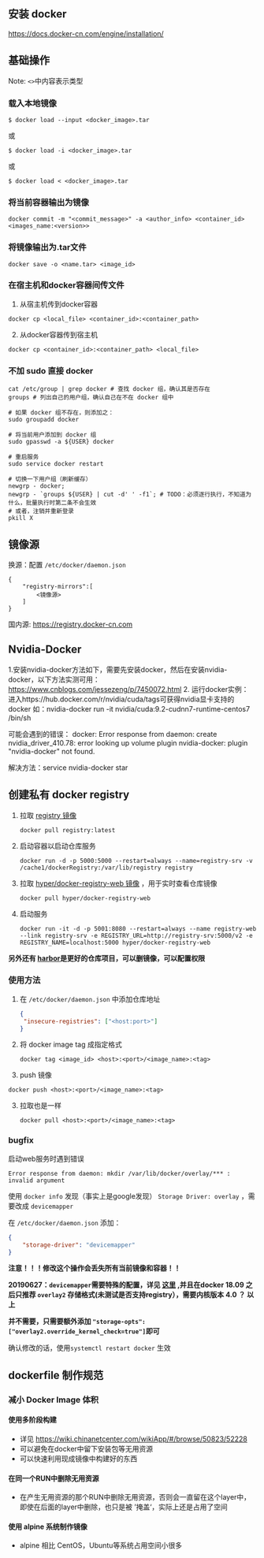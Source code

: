 ## 安装 docker

https://docs.docker-cn.com/engine/installation/

## 基础操作

Note: `<>`中内容表示类型

### 载入本地镜像

```
$ docker load --input <docker_image>.tar 
```
或
```
$ docker load -i <docker_image>.tar 
```
或
```
$ docker load < <docker_image>.tar
```


### 将当前容器输出为镜像
```
docker commit -m "<commit_message>" -a <author_info> <container_id> <images_name:<version>>
```

### 将镜像输出为.tar文件
```
docker save -o <name.tar> <image_id>
```

### 在宿主机和docker容器间传文件
1. 从宿主机传到docker容器
```
docker cp <local_file> <container_id>:<container_path>
```
2. 从docker容器传到宿主机
```
docker cp <container_id>:<container_path> <local_file>
```

### 不加 sudo 直接 docker

```shell
cat /etc/group | grep docker # 查找 docker 组，确认其是否存在
groups # 列出自己的用户组，确认自己在不在 docker 组中

# 如果 docker 组不存在，则添加之：
sudo groupadd docker

# 将当前用户添加到 docker 组
sudo gpasswd -a ${USER} docker

# 重启服务
sudo service docker restart

# 切换一下用户组（刷新缓存）
newgrp - docker;
newgrp - `groups ${USER} | cut -d' ' -f1`; # TODO：必须逐行执行，不知道为什么，批量执行时第二条不会生效
# 或者，注销并重新登录
pkill X
```





## 镜像源

换源：配置 `/etc/docker/daemon.json`

```shell
{
	"registry-mirrors":[
		<镜像源>
	]
}
```



国内源: https://registry.docker-cn.com



## Nvidia-Docker

1.安装nvidia-docker方法如下，需要先安装docker，然后在安装nvidia-docker，以下方法实测可用：
https://www.cnblogs.com/jessezeng/p/7450072.html
2.	运行docker实例：
进入https://hub.docker.com/r/nvidia/cuda/tags可获得nvidia显卡支持的docker
如：nvidia-docker run -it nvidia/cuda:9.2-cudnn7-runtime-centos7 /bin/sh

可能会遇到的错误：
docker: Error response from daemon: create nvidia_driver_410.78: error looking up volume plugin nvidia-docker: plugin "nvidia-docker" not found.

解决方法：service nvidia-docker star





## 创建私有 docker registry

1. 拉取 [registry 镜像](https://hub.docker.com/_/registry?tab=description)

   ```shell
   docker pull registry:latest
   ```

2. 启动容器以启动仓库服务

   ```shell
   docker run -d -p 5000:5000 --restart=always --name=registry-srv -v /cache1/dockerRegistry:/var/lib/registry registry
   ```

3. 拉取 [hyper/docker-registry-web 镜像](https://hub.docker.com/r/hyper/docker-registry-web) ，用于实时查看仓库镜像

   ```shell
   docker pull hyper/docker-registry-web
   ```

4. 启动服务

   ```shell
   docker run -it -d -p 5001:8080 --restart=always --name registry-web --link registry-srv -e REGISTRY_URL=http://registry-srv:5000/v2 -e REGISTRY_NAME=localhost:5000 hyper/docker-registry-web
   ```

**另外还有 [harbor](https://github.com/search?q=harbor)是更好的仓库项目，可以删镜像，可以配置权限**

### 使用方法

1. 在 `/etc/docker/daemon.json` 中添加仓库地址

   ```json
   {
   	"insecure-registries": ["<host:port>"]    
   }
   ```

2. 将 docker image tag 成指定格式

   ```shell
   docker tag <image_id> <host>:<port>/<image_name>:<tag>
   ```

2.  push 镜像

   ```shell
   docker push <host>:<port>/<image_name>:<tag>
   ```

3. 拉取也是一样

   ```shell
   docker pull <host>:<port>/<image_name>:<tag>
   ```




### bugfix

启动web服务时遇到错误

```shell
Error response from daemon: mkdir /var/lib/docker/overlay/*** : invalid argument
```

使用 `docker info` 发现（事实上是google发现） `Storage Driver: overlay` ，需要改成 `devicemapper`

在 `/etc/docker/daemon.json` 添加：

```json
{
    "storage-driver": "devicemapper"
}
```

**注意！！！修改这个操作会丢失所有当前镜像和容器！！**

**20190627：`devicemapper`需要特殊的配置，详见 [这里](https://docs.docker.com/storage/storagedriver/device-mapper-driver/) ,并且在docker 18.09 之后只推荐 `overlay2` 存储格式(未测试是否支持registry），需要内核版本 4.0 ？ 以上**

**并不需要，只需要额外添加 `"storage-opts":["overlay2.override_kernel_check=true"]`即可**

确认修改的话，使用`systemctl restart docker` 生效



## dockerfile 制作规范

### 减小 Docker Image 体积

#### 使用多阶段构建

- 详见 https://wiki.chinanetcenter.com/wikiApp/#/browse/50823/52228
- 可以避免在docker中留下安装包等无用资源
- 可以快速利用现成镜像中构建好的东西

#### 在同一个RUN中删除无用资源

- 在产生无用资源的那个RUN中删除无用资源，否则会一直留在这个layer中，即使在后面的layer中删除，也只是被 ’掩盖‘，实际上还是占用了空间

#### 使用 alpine 系统制作镜像

- alpine 相比 CentOS，Ubuntu等系统占用空间小很多












































